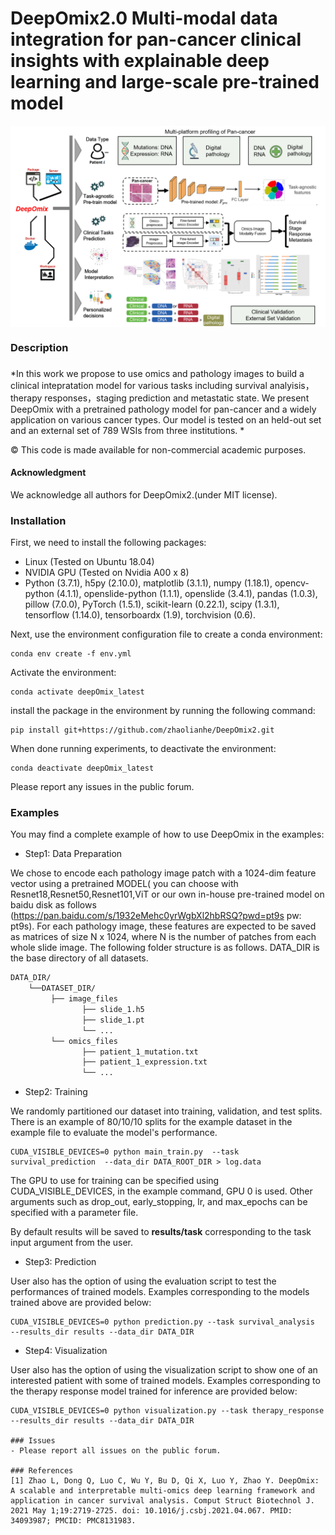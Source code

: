 # DeepOmix2.0 Multi-modal data integration for pan-cancer clinical insights with explainable deep learning and large-scale pre-trained model 

<img src="graphical pipeline.png" width="625px" align="middle" />

### Description

### 

*In this work we propose to use omics and pathology images to build a clinical intepratation model for various tasks including survival analyisis， therapy responses，staging prediction and metastatic state. We present DeepOmix with a pretrained pathology model for pan-cancer and a widely application on various cancer types. Our model is tested on an held-out set and an external set of 789 WSIs from three institutions. *

© This code is made available for non-commercial academic purposes. 

#### Acknowledgment

We acknowledge all authors for DeepOmix2.(under MIT license).

### Installation  

First, we need to install the following packages:

* Linux (Tested on Ubuntu 18.04)
* NVIDIA GPU (Tested on Nvidia A00 x 8)
* Python (3.7.1), h5py (2.10.0), matplotlib (3.1.1), numpy (1.18.1), opencv-python (4.1.1), openslide-python (1.1.1), openslide (3.4.1), pandas (1.0.3), pillow (7.0.0), PyTorch (1.5.1), scikit-learn (0.22.1), scipy (1.3.1), tensorflow (1.14.0), tensorboardx (1.9), torchvision (0.6).

Next, use the environment configuration file to create a conda environment:
```shell
conda env create -f env.yml
```

Activate the environment:
```shell
conda activate deepOmix_latest
```
install the package in the environment by running the following command:
```shell
pip install git+https://github.com/zhaolianhe/DeepOmix2.git
```

When done running experiments, to deactivate the environment:
```shell
conda deactivate deepOmix_latest
```
Please report any issues in the public forum.

### Examples

You may find a complete example of how to use DeepOmix in the examples:

  * Step1: Data Preparation

We chose to encode each pathology image patch with a 1024-dim feature vector using a pretrained MODEL( you can choose with Resnet18,Resnet50,Resnet101,ViT or our own in-house pre-trained model on baidu disk as follows (https://pan.baidu.com/s/1932eMehc0yrWgbXl2hbRSQ?pwd=pt9s pw: pt9s). For each pathology image, these features are expected to be saved as matrices of size N x 1024, where N is the number of patches from each whole slide image. The following folder structure is as follows. DATA_DIR is the base directory of all datasets.
```bash
DATA_DIR/
    └──DATASET_DIR/
         ├── image_files
                ├── slide_1.h5
                ├── slide_1.pt
                └── ...
         └── omics_files
                ├── patient_1_mutation.txt
                ├── patient_1_expression.txt
                └── ...
```


  * Step2: Training
    
We randomly partitioned our dataset into training, validation, and test splits. There is an example of 80/10/10 splits for the example dataset in the example file to evaluate the model's performance.

``` shell
CUDA_VISIBLE_DEVICES=0 python main_train.py  --task survival_prediction  --data_dir DATA_ROOT_DIR > log.data
```
The GPU to use for training can be specified using CUDA_VISIBLE_DEVICES, in the example command, GPU 0 is used. Other arguments such as drop_out, early_stopping, lr, and max_epochs can be specified with a parameter file.

By default results will be saved to **results/task** corresponding to the task input argument from the user. 

  * Step3: Prediction
    
User also has the option of using the evaluation script to test the performances of trained models. Examples corresponding to the models trained above are provided below:

``` shell
CUDA_VISIBLE_DEVICES=0 python prediction.py --task survival_analysis  --results_dir results --data_dir DATA_DIR
```

  * Step4: Visualization
    
User also has the option of using the visualization script to show one of an interested patient with some of trained models. Examples corresponding to the therapy response model trained for inference are provided below:

``` shell
CUDA_VISIBLE_DEVICES=0 python visualization.py --task therapy_response  --results_dir results --data_dir DATA_DIR
  
### Issues
- Please report all issues on the public forum.

### References
[1] Zhao L, Dong Q, Luo C, Wu Y, Bu D, Qi X, Luo Y, Zhao Y. DeepOmix: A scalable and interpretable multi-omics deep learning framework and application in cancer survival analysis. Comput Struct Biotechnol J. 2021 May 1;19:2719-2725. doi: 10.1016/j.csbj.2021.04.067. PMID: 34093987; PMCID: PMC8131983.

